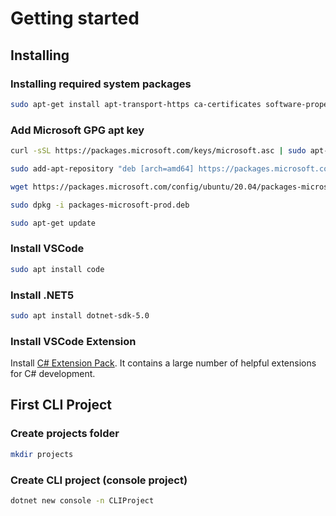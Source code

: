 # Getting started

## Installing

### Installing required system packages

```bash
sudo apt-get install apt-transport-https ca-certificates software-properties-common curl
```

### Add Microsoft GPG apt key

```bash
curl -sSL https://packages.microsoft.com/keys/microsoft.asc | sudo apt-key add -
```

```bash
sudo add-apt-repository "deb [arch=amd64] https://packages.microsoft.com/repos/vscode stable main"
```

```bash
wget https://packages.microsoft.com/config/ubuntu/20.04/packages-microsoft-prod.deb 
```

```bash
sudo dpkg -i packages-microsoft-prod.deb 
```

```bash
sudo apt-get update
```

### Install VSCode

```bash
sudo apt install code
```

### Install .NET5

```bash
sudo apt install dotnet-sdk-5.0
```

### Install VSCode Extension

Install [C# Extension Pack](https://marketplace.visualstudio.com/items?itemName=doggy8088.netcore-extension-pack). It contains a large number of helpful extensions for C# development.

## First CLI Project

### Create projects folder

```bash
mkdir projects
```

### Create CLI project (console project)

```bash
dotnet new console -n CLIProject
```
